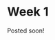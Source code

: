 <!-- .slide: data-background="./Images/header.svg" data-background-repeat="none" data-background-size="40% 40%" data-background-position="center 10%" class="header" -->
# Week 1

Posted soon!

<!-- 

➡️ [**Slides**](https://shelleyhoover.github.io/UPP4652022/Slides/week1.html#/)


## Overview
1. Introductions
2. Course Overview
3. How to lie with maps

## Assignment

Make sure you can login to [ArcGIS Online](https://univofillinois.maps.arcgis.com/)

1. Be sure to select the UIC login
2. Login using your UIC NetID
3. Email me if you're unable to login before next week's class  

## Additional Resources

1. [How to Lie with Maps](http://www.markmonmonier.com/how_to_lie_with_maps_14880.htm) 
2. [Modifiable Areal Unit Problem](https://en.wikipedia.org/wiki/Modifiable_areal_unit_problem)
3. [Further Reading on Statistical Mapping Issues](https://gistbok.ucgis.org/bok-topics/statistical-mapping-enumeration-normalization-classification)
4. [Coursera Course on Map Data Classification](https://www.coursera.org/lecture/gis-mapping-spatial-analysis-capstone/data-classification-for-mapping-7aU7l)
5. [PJ Mode Persuasive Maps Collection](https://digital.library.cornell.edu/?f%5Bcollection_tesim%5D%5B%5D=Persuasive+Maps%3A+PJ+Mode+Collection)
6. [Symbolizing Features](https://mgimond.github.io/Spatial/symbolizing-features.html) 
7. [Map Projection Tool](https://www.jasondavies.com/maps/transition/) 
8. [CDC Classifying Data Tool](https://www.cdc.gov/dhdsp/maps/gisx/resources/classifying-data.html)
9. [Nice Article on Viral Maps](http://www.slate.com/articles/arts/culturebox/2014/04/viral_maps_the_problem_with_all_those_fun_maps_of_the_u_s_plus_some_fun.html?map=4&gsex=1)
10. [Understanding Geodesic Buffering](https://www.esri.com/news/arcuser/0111/geodesic.html) 

## Lecture Maps
Links to maps from the lecture
1. [Jane Addams Hull House Nationality Map](https://digital.library.cornell.edu/catalog/ss:3293796)
2. [World Centered on New Zealand](https://www.reddit.com/r/MapPorn/comments/gqzk1h/the_earth_being_centered_on_great_britain_is/) 
3. [Coronavirus Continuum of Care Map](https://bao.arcgis.com/InfographicsPlayer/ArcGISPro/BA_Covid19/)
4. [Play around with projections](https://www.jasondavies.com/maps/transition/)
5. [How to Steal an Electino](https://www.reddit.com/r/woahdude/comments/2xgqss/this_is_how_gerrymandering_works/)
6. [Communist Menance](https://digital.library.cornell.edu/catalog/ss:19343351)
7. [Chicago Racial Dot Map](http://www.radicalcartography.net/index.html?chicagodots)
8. [Oldest Company in Each Country](https://i.redd.it/9s3a08gmr8j61.png) 
9. [2020 Croatian Parliamentary Results](https://www.croatiaweek.com/croatian-elections-hdz-wins-61-seats-sdp-led-coalition-44-exit-polls/) 
10. [Mercator Land Area Distortion GIF](https://external-preview.redd.it/D2hgD6HbyWWAURxAwTwoOG20tGeFuPrtur-9_ev_9yM.gif?format=mp4&s=89356b72d4145d7071b8603cf4aa6e4a7df109d3) 
11. [US Election Cartogram](http://www.viewsoftheworld.net/wp-content/uploads/2020/11/USelection2020Cartogram.png)
12. [Earthquake Cartograms](https://geographical.co.uk/nature/tectonics/item/3261-earthquakes-cartograms)
13. [Congressional Districts](https://www.govtrack.us/congress/members/map)
14. [Flow Map](https://i.redd.it/yt8i60ghbsp11.png)
15. [Napoleaon's March](https://upload.wikimedia.org/wikipedia/commons/2/29/Minard.png) 
16. [ArcMap Flow Map](https://www.arcgis.com/apps/MapJournal/index.html?appid=12cc04cc72c04ceca368a790e5a819c0)
17. [Cholera Map](https://blogs.cdc.gov/publichealthmatters/2017/03/a-legacy-of-disease-detectives/)
18. [Racial Dot Map](http://racialdotmap.demographics.coopercenter.org/)
19. [Who Owns the West?](https://i.redd.it/f9zqjetoku6x.jpg)
20. [Healthcare Disparities](https://graphics.latimes.com/healthcare-disparity/)
21. [Diabetes Prevalence](https://www.cdc.gov/nchs/pressroom/sosmap/diabetes_mortality/diabetes.htm) 
22. [Spending Per Student](https://knightlab.northwestern.edu/2016/07/18/three-tools-to-help-you-make-colorblind-friendly-graphics/)
23. [Rule of Blood versus Rule of Land](https://www.reddit.com/r/MapPorn/comments/nn7evq/places_where_birthright_citizenship_is_based_on/)
24. [Cannabis Consumption](https://www.reddit.com/r/MapPorn/comments/lasysb/cannabis_consumption_by_young_people_in_europe/)
25. [Wuhan Flights Map](https://firstdraftnews.org/wp-content/uploads/2020/02/misleading-coronavirus-maps.png?x11129)
26. [Rihanna Wildfire Map](https://www.bbc.com/news/blogs-trending-51020564)
27. [Economist Missile Map](https://www.independent.com/2017/06/14/map-rap/)
28. [Australia Fires USA Today](https://www.usatoday.com/story/news/world/2020/01/03/australia-fires-map-animals-evacuations/2803057001/) 
29. [Australia Fires Time](https://time.com/5753584/bushfires-australia-catastrophic-fire-alert/) -->